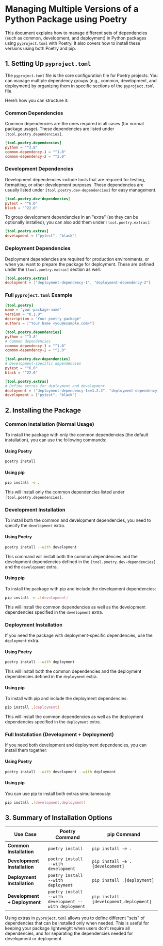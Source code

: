 # Managing Multiple Versions of a Python Package using Poetry

This document explains how to manage different sets of dependencies (such as common, development, and deployment) in Python packages using `pyproject.toml` with Poetry. It also covers how to install these versions using both Poetry and pip.

## 1. Setting Up `pyproject.toml`

The `pyproject.toml` file is the core configuration file for Poetry projects. You can manage multiple dependency groups (e.g., common, development, and deployment) by organizing them in specific sections of the `pyproject.toml` file.

Here’s how you can structure it:

### Common Dependencies

Common dependencies are the ones required in all cases (for normal package usage). These dependencies are listed under `[tool.poetry.dependencies]`.

```toml
[tool.poetry.dependencies]
python = "^3.8"
common-dependency-1 = "^1.0"
common-dependency-2 = "^2.0"
```

### Development Dependencies

Development dependencies include tools that are required for testing, formatting, or other development purposes. These dependencies are usually listed under `[tool.poetry.dev-dependencies]` for easy management.

```toml
[tool.poetry.dev-dependencies]
pytest = "^6.0"
black = "^22.0"
```

To group development dependencies in an "extra" (so they can be optionally installed), you can also add them under `[tool.poetry.extras]`:

```toml
[tool.poetry.extras]
development = ["pytest", "black"]
```

### Deployment Dependencies

Deployment dependencies are required for production environments, or when you want to prepare the package for deployment. These are defined under the `[tool.poetry.extras]` section as well:

```toml
[tool.poetry.extras]
deployment = ["deployment-dependency-1", "deployment-dependency-2"]
```

### Full `pyproject.toml` Example

```toml
[tool.poetry]
name = "your-package-name"
version = "0.1.0"
description = "Your poetry package"
authors = ["Your Name <you@example.com>"]

[tool.poetry.dependencies]
python = "^3.8"
# Common dependencies
common-dependency-1 = "^1.0"
common-dependency-2 = "^2.0"

[tool.poetry.dev-dependencies]
# Development-specific dependencies
pytest = "^6.0"
black = "^22.0"

[tool.poetry.extras]
# Define extras for deployment and development
deployment = ["deployment-dependency-1==1.2.3", "deployment-dependency-2==4.5.6"]
development = ["pytest", "black"]
```

## 2. Installing the Package

### Common Installation (Normal Usage)

To install the package with only the common dependencies (the default installation), you can use the following commands:

#### Using Poetry

```bash
poetry install
```

#### Using pip

```bash
pip install -e .
```

This will install only the common dependencies listed under `[tool.poetry.dependencies]`.

### Development Installation

To install both the common and development dependencies, you need to specify the `development` extra.

#### Using Poetry

```bash
poetry install --with development
```

This command will install both the common dependencies and the development dependencies defined in the `[tool.poetry.dev-dependencies]` and the `development` extra.

#### Using pip

To install the package with pip and include the development dependencies:

```bash
pip install -e .[development]
```

This will install the common dependencies as well as the development dependencies specified in the `development` extra.

### Deployment Installation

If you need the package with deployment-specific dependencies, use the `deployment` extra.

#### Using Poetry

```bash
poetry install --with deployment
```

This will install both the common dependencies and the deployment dependencies defined in the `deployment` extra.

#### Using pip

To install with pip and include the deployment dependencies:

```bash
pip install .[deployment]
```

This will install the common dependencies as well as the deployment dependencies specified in the `deployment` extra.

### Full Installation (Development + Deployment)

If you need both development and deployment dependencies, you can install them together:

#### Using Poetry

```bash
poetry install --with development --with deployment
```

#### Using pip

You can use pip to install both extras simultaneously:

```bash
pip install .[development,deployment]
```

## 3. Summary of Installation Options

| Use Case                     | Poetry Command                                        | pip Command                             |
| ---------------------------- | ----------------------------------------------------- | --------------------------------------- |
| **Common Installation**      | `poetry install`                                      | `pip install -e .`                      |
| **Development Installation** | `poetry install --with development`                   | `pip install -e .[development]`         |
| **Deployment Installation**  | `poetry install --with deployment`                    | `pip install .[deployment]`             |
| **Development + Deployment** | `poetry install --with development --with deployment` | `pip install .[development,deployment]` |

Using extras in `pyproject.toml` allows you to define different "sets" of dependencies that can be installed only when needed. This is useful for keeping your package lightweight when users don't require all dependencies, and for separating the dependencies needed for development or deployment.
